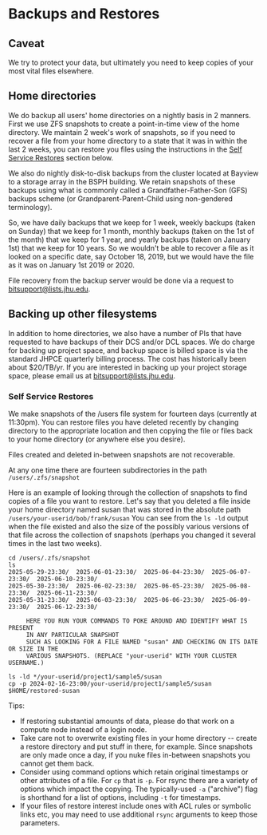 # Backups and Restores

## Caveat
We try to protect your data, but ultimately you need to keep copies of your
most vital files elsewhere.

## Home directories
We do backup all users' home directories on a nightly basis in 2 manners. First
we use ZFS snapshots to create a point-in-time view of the home directory.  We
maintain 2 week's work of snapshots, so if you need to recover a file from
your home directory to a state that it was in within the last 2 weeks, you
can restore you files using the instructions in the
[Self Service Restores](#self-service-restores) section below.

We also do nightly disk-to-disk backups from the cluster located at Bayview to
a storage array in the BSPH building. We retain snapshots of these backups
using what is commonly called a Grandfather-Father-Son (GFS)
backups scheme (or Grandparent-Parent-Child using non-gendered terminology). 

So, we have daily backups that we keep for 1 week, weekly backups (taken on
Sunday) that we keep for 1 month, monthly backups (taken on the 1st of the
month) that we keep for 1 year, and yearly backups (taken on January 1st) that
we keep for 10 years.  So we wouldn't be able to recover a file as it looked
on a specific date, say October 18, 2019, but we would have the file as it was
on January 1st 2019 or 2020. 

File recovery from the backup server would be done via a request
to bitsupport@lists.jhu.edu.

## Backing up other filesystems
In addition to home directories, we also have a number of PIs that have
requested to have backups of their DCS and/or DCL spaces. We do charge for
backing up project space, and backup space is billed space is via the standard
JHPCE quarterly billing process. The cost has historically been about
$20/TB/yr.  If you are interested in backing up your project storage
space, please email us at bitsupport@lists.jhu.edu.

### Self Service Restores
We make snapshots of the /users file system for fourteen days (currently at 11:30pm). You can restore files you have deleted recently by changing directory to the appropriate location and then copying the file or files back to your home directory (or anywhere else you desire).

Files created and deleted in-between snapshots are not recoverable.

At any one time there are fourteen subdirectories in the path `/users/.zfs/snapshot`

Here is an example of looking through the collection of snapshots to find copies of a file you want to restore. Let's say that you deleted a file inside your home directory named susan that was stored in the absolute path `/users/your-userid/bob/frank/susan` You can see from the `ls -ld` output when the file existed and also the size of the possibly various versions of that file across the collection of snapshots (perhaps you changed it several times in the last two weeks).

```ShellSession
cd /users/.zfs/snapshot
ls
2025-05-29-23:30/  2025-06-01-23:30/  2025-06-04-23:30/  2025-06-07-23:30/  2025-06-10-23:30/
2025-05-30-23:30/  2025-06-02-23:30/  2025-06-05-23:30/  2025-06-08-23:30/  2025-06-11-23:30/
2025-05-31-23:30/  2025-06-03-23:30/  2025-06-06-23:30/  2025-06-09-23:30/  2025-06-12-23:30/

     HERE YOU RUN YOUR COMMANDS TO POKE AROUND AND IDENTIFY WHAT IS PRESENT
     IN ANY PARTICULAR SNAPSHOT
     SUCH AS LOOKING FOR A FILE NAMED "susan" AND CHECKING ON ITS DATE OR SIZE IN THE
     VARIOUS SNAPSHOTS. (REPLACE "your-userid" WITH YOUR CLUSTER USERNAME.)

ls -ld */your-userid/project1/sample5/susan
cp -p 2024-02-16-23:00/your-userid/project1/sample5/susan $HOME/restored-susan
```

Tips:

- If restoring substantial amounts of data, please do that work on a compute node instead of a login node.
- Take care not to overwrite existing files in your home directory -- create a restore directory and put stuff in there, for example. Since snapshots are only made once a day, if you nuke files in-between snapshots you cannot get them back.
- Consider using command options which retain original timestamps or other attributes of a file. For `cp` that is `-p`. For rsync there are a variety of options which impact the copying. The typically-used `-a` ("archive") flag is shorthand for a list of options, including `-t` for timestamps.
- If your files of restore interest include ones with ACL rules or symbolic links etc, you may need to use additional `rsync` arguments to keep those parameters.

